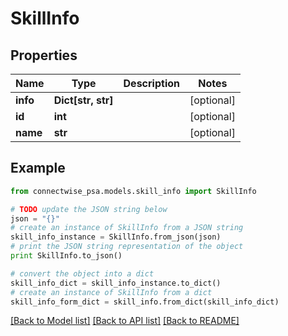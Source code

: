 # SkillInfo


## Properties
Name | Type | Description | Notes
------------ | ------------- | ------------- | -------------
**info** | **Dict[str, str]** |  | [optional] 
**id** | **int** |  | [optional] 
**name** | **str** |  | [optional] 

## Example

```python
from connectwise_psa.models.skill_info import SkillInfo

# TODO update the JSON string below
json = "{}"
# create an instance of SkillInfo from a JSON string
skill_info_instance = SkillInfo.from_json(json)
# print the JSON string representation of the object
print SkillInfo.to_json()

# convert the object into a dict
skill_info_dict = skill_info_instance.to_dict()
# create an instance of SkillInfo from a dict
skill_info_form_dict = skill_info.from_dict(skill_info_dict)
```
[[Back to Model list]](../README.md#documentation-for-models) [[Back to API list]](../README.md#documentation-for-api-endpoints) [[Back to README]](../README.md)



